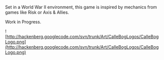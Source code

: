 Set in a World War II environment, this game is inspired by mechanics from games like Risk or Axis & Allies.

Work in Progress.

![http://hackenberg.googlecode.com/svn/trunk/Art/CalleBogLogos/CalleBogLogo.png](http://hackenberg.googlecode.com/svn/trunk/Art/CalleBogLogos/CalleBogLogo.png)